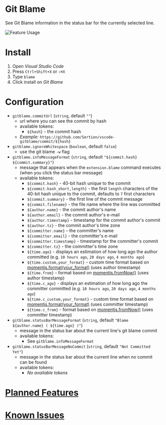 # Git Blame

See Git Blame information in the status bar for the currently selected line.

![Feature Usage](https://github.com/Sertion/vscode-gitblame/raw/master/images/GitBlamePreview.gif)

# Install

1. Open _Visual Studio Code_
1. Press `Ctrl+Shift+X` or `⇧⌘X`
1. Type `blame`
1. Click install on _Git Blame_

# Configuration

- `gitblame.commitUrl` (`string`, default `""`)
  - url where you can see the commit by hash
  - available tokens:
    - `${hash}` - the commit hash
  - _Example:_ `https://github.com/Sertion/vscode-gitblame/commit/${hash}`
- `gitblame.ignoreWhitespace` (`boolean`, default `false`)
  - use the git blame `-w` flag
- `gitblame.infoMessageFormat` (`string`, default `"${commit.hash} ${commit.summary}"`)
  - message that appears when the `extension.blame` command executes (when you click the status bar message)
  - available tokens:
    - `${commit.hash}` - 40-bit hash unique to the commit
    - `${commit.hash_short,length}` - the first `length` characters of the 40-bit hash unique to the commit, defaults to `7` first characters
    - `${commit.summary}` - the first line of the commit message
    - `${commit.filename}` - the file name where the line was committed
    - `${author.name}` - the commit author's name
    - `${author.email}` - the commit author's e-mail
    - `${author.timestamp}` - timestamp for the commit author's commit
    - `${author.tz}` - the commit author's time zone
    - `${committer.name}` - the committer's name
    - `${committer.email}` - the committer's e-mail
    - `${committer.timestamp}` - timestamp for the committer's commit
    - `${committer.tz}` - the committer's time zone
    - `${time.ago}` - displays an estimation of how long ago the author committed (e.g. `10 hours ago`, `20 days ago`, `4 months ago`)
    - `${time.custom,your_format}` - custom time format based on [momentjs.format(your_format)](https://momentjs.com/docs/#/displaying/format/) (uses author timestamp)
    - `${time.from}` - format based on [momentjs.fromNow()](https://momentjs.com/docs/#/displaying/fromnow/) (uses author timestamp)
    - `${time.c_ago}` - displays an estimation of how long ago the committer committed (e.g. `10 hours ago`, `20 days ago`, `4 months ago`)
    - `${time.c_custom,your_format}` - custom time format based on [momentjs.format(your_format)](https://momentjs.com/docs/#/displaying/format/) (uses committer timestamp)
    - `${time.c_from}` - format based on [momentjs.fromNow()](https://momentjs.com/docs/#/displaying/fromnow/) (uses committer timestamp)
- `gitblame.statusBarMessageFormat` (`string`, default `"Blame ${author.name} ( ${time.ago} )"`)
  - message in the status bar about the current line's git blame commit
  - available tokens:
    - See `gitblame.infoMessageFormat`
- `gitblame.statusBarMessageNoCommit` (`string`, default `"Not Committed Yet"`)
  - message in the status bar about the current line when no commit can be found
  - available tokens:
    - _No available tokens_

# [Planned Features](https://github.com/Sertion/vscode-gitblame/labels/Planned)

# [Known Issues](https://github.com/waderyan/vscode-gitblame/issues)
